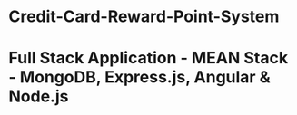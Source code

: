 # Credit-Card-Reward-Point-System
# Full Stack Application - MEAN Stack - MongoDB, Express.js, Angular & Node.js
